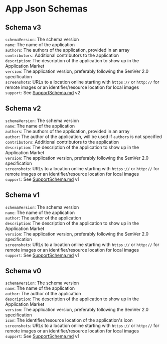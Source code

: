 # App Json Schemas
## Schema v3
`schemaVersion`: The schema version\
`name`: The name of the application\
`authors`: The authors of the application, provided in an array\
`contributors`: Additional contributors to the application\
`description`: The description of the application to show up in the Application Market\
`version`: The application version, preferably following the SemVer 2.0 specification\
`screenshots`: URLs to a location online starting with `https://` or `http://` for remote images or an identifier/resource location for local images\
`support`: See [SupportSchema.md](SupportSchema.md#schema-v2) v2

## Schema v2
`schemaVersion`: The schema version\
`name`: The name of the application\
`authors`: The authors of the application, provided in an array\
`author`: The author of the application, will be used if `authors` is not specified
`contributors`: Additional contributors to the application\
`description`: The description of the application to show up in the Application Market\
`version`: The application version, preferably following the SemVer 2.0 specification\
`screenshots`: URLs to a location online starting with `https://` or `http://` for remote images or an identifier/resource location for local images\
`support`: See [SupportSchema.md](SupportSchema.md#schema-v1) v1

## Schema v1
`schemaVersion`: The schema version\
`name`: The name of the application\
`author`: The author of the application\
`description`: The description of the application to show up in the Application Market\
`version`: The application version, preferably following the SemVer 2.0 specification\
`screenshots`: URLs to a location online starting with `https://` or `http://` for remote images or an identifier/resource location for local images\
`support`: See [SupportSchema.md](SupportSchema.md#schema-v1) v1

## Schema v0
`schemaVersion`: The schema version\
`name`: The name of the application\
`author`: The author of the application\
`description`: The description of the application to show up in the Application Market\
`version`: The application version, preferably following the SemVer 2.0 specification\
`icon`: The identifier/resource location of the application's icon\
`screenshots`: URLs to a location online starting with `https://` or `http://` for remote images or an identifier/resource location for local images\
`support`: See [SupportSchema.md](SupportSchema.md#v1) v1